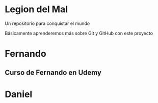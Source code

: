 # Legion del Mal
Un repositorio para conquistar el mundo

Básicamente aprenderemos más sobre Git y GitHub con este proyecto


# Fernando


## Curso de Fernando en Udemy


# Daniel
